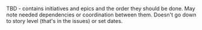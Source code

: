 TBD - contains initiatives and epics and the order they should be done. May note needed dependencies or coordination between them. Doesn't go down to story level (that's in the issues) or set dates.